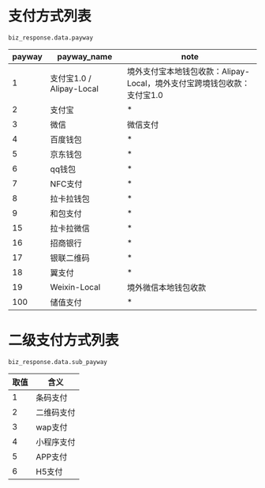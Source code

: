 # 支付方式列表

	biz_response.data.payway

payway |payway_name  | note
--------- | ------ |---------
1	|支付宝1.0 / Alipay-Local | 境外支付宝本地钱包收款：Alipay-Local，境外支付宝跨境钱包收款：支付宝1.0
2       |支付宝  | * 
3	|微信 | 微信支付
4	|百度钱包 | *
5       |京东钱包 | *
6       |qq钱包 | *
7       |NFC支付 | *
8       |拉卡拉钱包 | *
9       |和包支付 | *
15      |拉卡拉微信 | *
16      |招商银行 | *
17      |银联二维码 | *
18      |翼支付 | * 
19      |Weixin-Local | 境外微信本地钱包收款
100     |储值支付 | *


# 二级支付方式列表

	biz_response.data.sub_payway

取值 |含义  
--------- | ------
1   |条码支付
2   |二维码支付
3   |wap支付
4   |小程序支付
5   |APP支付
6   |H5支付
